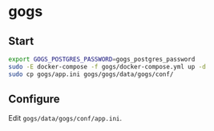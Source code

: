 # gogs

## Start

```sh
export GOGS_POSTGRES_PASSWORD=gogs_postgres_password
sudo -E docker-compose -f gogs/docker-compose.yml up -d
sudo cp gogs/app.ini gogs/gogs/data/gogs/conf/
```

## Configure

Edit `gogs/data/gogs/conf/app.ini`.

